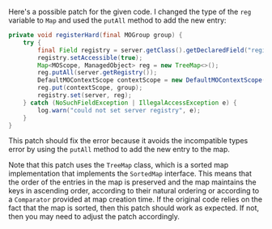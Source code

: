 Here's a possible patch for the given code. I changed the type of the `reg` variable to `Map` and used the `putAll` method to add the new entry:

```java
private void registerHard(final MOGroup group) {
    try {
        final Field registry = server.getClass().getDeclaredField("registry");
        registry.setAccessible(true);
        Map<MOScope, ManagedObject> reg = new TreeMap<>();
        reg.putAll(server.getRegistry());
        DefaultMOContextScope contextScope = new DefaultMOContextScope(new OctetString(""), group.getScope());
        reg.put(contextScope, group);
        registry.set(server, reg);
    } catch (NoSuchFieldException | IllegalAccessException e) {
        log.warn("could not set server registry", e);
    }
}
```

This patch should fix the error because it avoids the incompatible types error by using the `putAll` method to add the new entry to the map.

Note that this patch uses the `TreeMap` class, which is a sorted map implementation that implements the `SortedMap` interface. This means that the order of the entries in the map is preserved and the map maintains the keys in ascending order, according to their natural ordering or according to a `Comparator` provided at map creation time. If the original code relies on the fact that the map is sorted, then this patch should work as expected. If not, then you may need to adjust the patch accordingly.